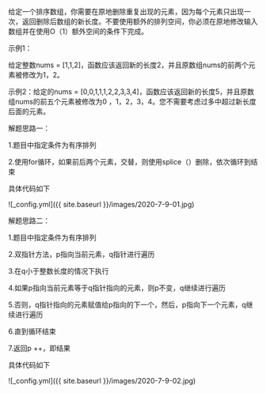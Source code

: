 给定一个排序数组，你需要在原地删除重复出现的元素，因为每个元素只出现一次，返回删除后数组的新长度。不要使用额外的排列空间，你必须在原地修改输入数组并在使用O（1）额外空间的条件下完成。

示例1：

给定整数nums = [1,1,2]，函数应该返回新的长度2，并且原数组nums的前两个元素被修改为1，2。

示例2：给定的nums = [0,0,1,1,1,2,2,3,3,4]，函数应该返回新的长度5，并且原数组nums的前五个元素被修改为0 ，1，2，3，4。您不需要考虑过多中超过新长度后面的元素。

解题思路一：

1.题目中指定条件为有序排列

2.使用for循环，如果前后两个元素，交替，则使用splice（）删除，依次循环到结束

具体代码如下

![_config.yml]({{ site.baseurl }}/images/2020-7-9-01.jpg)


解题思路二：

1.题目中指定条件为有序排列

2.双指针方法，p指向当前元素，q指针进行遍历

3.在q小于整数长度的情况下执行

4.如果p指向当前元素等于q指针指向的元素，则p不变，q继续进行遍历

5.否则，q指针指向的元素赋值给p指向的下一个，然后，p指向下一个元素，q继续进行遍历

6.直到循环结束

7.返回p ++，即结果

具体代码如下

![_config.yml]({{ site.baseurl }}/images/2020-7-9-02.jpg)
